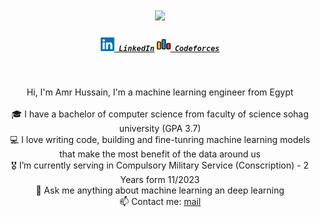 

<h1 align="center">
  <a href="https://git.io/typing-svg">
    <img src="https://readme-typing-svg.herokuapp.com/?lines=Hello,+There!+👋;This+is+Amr+Hussain...;&center=true&size=30">
  </a>
</h1>

<h5 align="center">
  <code><a href="https://www.linkedin.com/in/amrhussainsayed" title="LinkedIn Profile"><img width="22" src="linkedin.jpg"> LinkedIn</a></code>
  <code><a href="https://codeforces.com/profile/Mastery07" title="Codeforces Profile"><img width="22" src="codeforces.jpg"> Codeforces</a></code>
</h5>
<br>
<p align="center">
  Hi, I'm Amr Hussain, I'm a machine learning engineer from Egypt
  <br>
  <br>
  🎓 I have a bachelor of computer science from faculty of science sohag university (GPA 3.7)
  <br>
  💻 I love writing code, building and fine-tunring machine learning models that make the most benefit of the data around us
  <br>
  🎖️ I’m currently serving in Compulsory Military Service (Conscription) - 2 Years form 11/2023
  <br>
  💬 Ask me anything about machine learning an deep learning
  <br>
  📫 Contact me: <a href="mailto: amrohossnei@gmail.com">mail</a>
</p>
<!--
**zumrudu-anka/zumrudu-anka** is a ✨ _special_ ✨ repository because its `README.md` (this file) appears on your GitHub profile.

Here are some ideas to get you started:

- 🔭 I’m currently working on ...
- 🌱 I’m currently learning ...
- 👯 I’m looking to collaborate on ...
- 🤔 I’m looking for help with ...
- 💬 Ask me about ...
- 📫 How to reach me: ...
- 😄 Pronouns: ...
- ⚡ Fun fact: ...

-->
